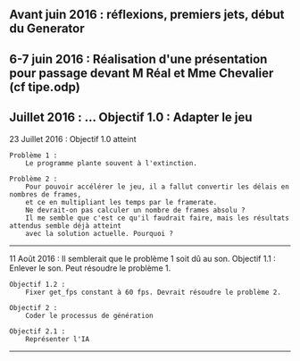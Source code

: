 Avant juin 2016 :
	réflexions, premiers jets, début du Generator
------------------------------------------------------------------------------

6-7 juin 2016 :
	Réalisation d'une présentation pour passage devant M Réal et Mme Chevalier (cf tipe.odp)
------------------------------------------------------------------------------

Juillet 2016 :
	...
	Objectif 1.0 :
		Adapter le jeu
------------------------------------------------------------------------------

23 Juillet 2016 :
	Objectif 1.0 atteint

	Problème 1 :
		Le programme plante souvent à l'extinction.

	Problème 2 :
		Pour pouvoir accélérer le jeu, il a fallut convertir les délais en nombres de frames,
		et ce en multipliant les temps par le framerate.
		Ne devrait-on pas calculer un nombre de frames absolu ?
		Il me semble que c'est ce qu'il faudrait faire, mais les résultats attendus semble déjà atteint
		avec la solution actuelle. Pourquoi ?
------------------------------------------------------------------------------

11 Août 2016 :
	Il semblerait que le problème 1 soit dû au son.
	Objectif 1.1 :
		Enlever le son. Peut résoudre le problème 1.
	
	Objectif 1.2 :
		Fixer get_fps constant à 60 fps. Devrait résoudre le problème 2.
		
	Objectif 2 :
		Coder le processus de génération
	
	Objectif 2.1 :
		Représenter l'IA
------------------------------------------------------------------------------
